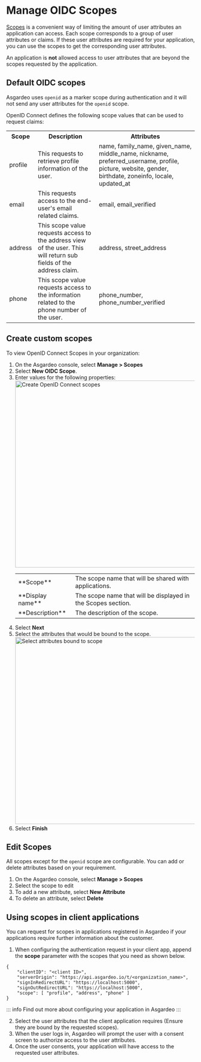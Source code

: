 # Manage OIDC Scopes

[Scopes](https://openid.net/specs/openid-connect-core-1_0.html#ScopeClaims) is a convenient way of limiting the amount of user attributes an application can access. Each scope corresponds to a group of user attributes or claims. If these user attributes are required for your application, you can <a :href="$withBase('#using-scopes-in-client-applications')">use the scopes</a> to get the corresponding user attributes.

An application is **not** allowed access to user attributes that are beyond the scopes requested by the application.

## Default OIDC scopes
Asgardeo uses `openid` as a marker scope during authentication and it will not send any user attributes for the `openid` scope. 

OpenID Connect defines the following scope values that can be used to request claims:

<table>
  <tr>
    <th>Scope</th>
    <th>Description</th> 
    <th>Attributes</th>
  </tr>
   <tr>
      <td>profile</td>
      <td>This requests to retrieve profile information of the user.</td>
      <td>name, family_name, given_name, middle_name, nickname, preferred_username, profile, picture, website, gender, birthdate, zoneinfo, locale, updated_at</td>
    </tr>
  <tr>
    <td>email</td>
    <td>This requests access to the end-user's email related claims.</td>
    <td>email, email_verified</td>
  </tr>
  <tr>
    <td>address</td>
    <td>This scope value requests access to the address view of the user. This will return sub fields of the address claim.</td>
    <td>address, street_address</td>
  </tr>
  <tr>
      <td>phone</td>
      <td>This scope value requests access to the information related to the phone number of the user.</td>
      <td>phone_number, phone_number_verified</td>
  </tr>
</table>

## Create custom scopes

To view OpenID Connect Scopes in your organization:

1. On the Asgardeo console, select **Manage > Scopes**
2. Select **New OIDC Scope**.
3. Enter values for the following properties:
    <img :src="$withBase('/assets/img/guides/organization/scopes/create-scopes.png')" alt="Create OpenID Connect scopes" width=500>
    <table>
            <tbody>
                <tr>
                    <td>**Scope**</td>
                    <td>The scope name that will be shared with applications.</td>
                </tr>
                <tr>
                    <td>**Display name**</td>
                    <td>The scope name that will be displayed in the Scopes section.</td>
                </tr>
                <tr>
                    <td>**Description**</td>
                    <td>The description of the scope.</td>
                </tr>
            </tbody>
        </table>
4. Select **Next**
5. Select the attributes that would be bound to the scope.
    <img :src="$withBase('/assets/img/guides/organization/scopes/select-attributes.png')" alt="Select attributes bound to scope" width=500>
6. Select **Finish**

## Edit Scopes

All scopes except for the `openid` scope are configurable. You can add or delete attributes based on your requirement. 

1. On the Asgardeo console, select **Manage > Scopes**
2. Select the scope to edit
3. To add a new attribute, select **New Attribute**
4. To delete an attribute, select **Delete**

## Using scopes in client applications

You can request for scopes in applications registered in Asgardeo if your applications require further information about the customer. 

1. When configuring the authentication request in your client app, append the **scope** parameter with the scopes that you need as shown below.

``` json{6} no-line-numbers
{
    "clientID": "<client ID>",
    "serverOrigin": "https://api.asgardeo.io/t/<organization_name>",
    "signInRedirectURL": "https://localhost:5000",
    "signOutRedirectURL": "https://localhost:5000",
    "scope": [ "profile", "address", "phone" ]
}
```
::: info
Find out more about <a :href="$withBase('/get-started/start-integrating-apps')">configuring your application</a> in Asgardeo
:::

2. <a :href="$withBase('/guides/authentication/user-attributes/enable-attributes-for-oidc-app/#select-user-attributes')">Select the user attributes</a> that the client application requires (Ensure they are bound by the requested scopes). 
3. When the user logs in, Asgardeo will prompt the user with a consent screen to authorize access to the user attributes.
4. Once the user consents, your application will have access to the requested user attributes.











